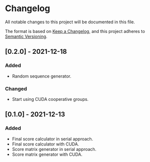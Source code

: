 # Changelog
All notable changes to this project will be documented in this file.

The format is based on [Keep a Changelog](https://keepachangelog.com/en/1.0.0/),
and this project adheres to [Semantic Versioning](https://semver.org/spec/v2.0.0.html).

## [0.2.0] - 2021-12-18
### Added
- Random sequence generator.

### Changed
- Start using CUDA cooperative groups.

## [0.1.0] - 2021-12-13
### Added
- Final score calculator in serial approach.
- Final score calculator with CUDA.
- Score matrix generator in serial approach.
- Score matrix generator with CUDA.
